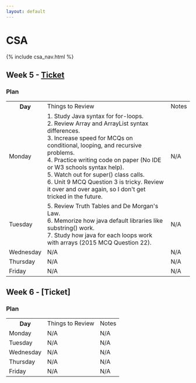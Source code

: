 ```yaml
---
layout: default
---
```


# CSA

{% include csa_nav.html %}

## Week 5 - [Ticket](https://github.com/Archkitten/CS-AP-2/issues/15)

### Plan

<table>
    <tr>
        <th>Day</th>
        <td>Things to Review</td>
        <td>Notes</td>
    </tr>
    <tr>
        <td>Monday</td>
        <td>
            1. Study Java syntax for for-loops.
            <br>
            2. Review Array and ArrayList syntax differences.
            <br>
            3. Increase speed for MCQs on conditional, looping, and recursive problems.
            <br>
            4. Practice writing code on paper (No IDE or W3 schools syntax help).
            <br>
            5. Watch out for super() class calls.
            <br>
            6. Unit 9 MCQ Question 3 is tricky. Review it over and over again, so I don't get tricked in the future.
        </td>
        <td>N/A</td>
    </tr>
    <tr>
        <td>Tuesday</td>
        <td>
            5. Review Truth Tables and De Morgan's Law.
            <br>
            6. Memorize how java default libraries like substring() work.
            <br>
            7. Study how java for each loops work with arrays (2015 MCQ Question 22).
            <br>
        </td>
        <td>N/A</td>
    </tr>
    <tr>
        <td>Wednesday</td>
        <td>
            N/A
        </td>
        <td>N/A</td>
    </tr>
    <tr>
        <td>Thursday</td>
        <td>
            N/A
        </td>
        <td>N/A</td>
    </tr>
    <tr>
        <td>Friday</td>
        <td>
            N/A
        </td>
        <td>N/A</td>
    </tr>
</table>

## Week 6 - [Ticket]

### Plan

<table>
    <tr>
        <th>Day</th>
        <td>Things to Review</td>
        <td>Notes</td>
    </tr>
    <tr>
        <td>Monday</td>
        <td>
            N/A
        </td>
        <td>N/A</td>
    </tr>
    <tr>
        <td>Tuesday</td>
        <td>
            N/A
        </td>
        <td>N/A</td>
    </tr>
    <tr>
        <td>Wednesday</td>
        <td>
            N/A
        </td>
        <td>N/A</td>
    </tr>
    <tr>
        <td>Thursday</td>
        <td>
            N/A
        </td>
        <td>N/A</td>
    </tr>
    <tr>
        <td>Friday</td>
        <td>
            N/A
        </td>
        <td>N/A</td>
    </tr>
</table>
